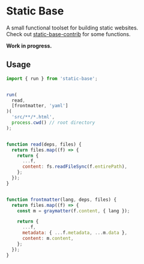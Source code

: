 # Static Base

A small functional toolset for building static websites.  
Check out [static-base-contrib](https://github.com/icidasset/static-base)
for some functions.

__Work in progress.__


## Usage

```js
import { run } from 'static-base';


run(
  read,
  [frontmatter, 'yaml']
)(
  'src/**/*.html',
  process.cwd() // root directory
);


function read(deps, files) {
  return files.map((f) => {
    return {
      ...f,
      content: fs.readFileSync(f.entirePath),
    };
  });
}


function frontmatter(lang, deps, files) {
  return files.map((f) => {
    const m = graymatter(f.content, { lang });

    return {
      ...f,
      metadata: { ...f.metadata, ...m.data },
      content: m.content,
    };
  });
}
```
